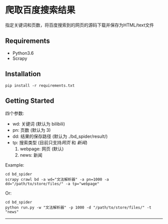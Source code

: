 # 爬取百度搜索结果
指定关键词和页数，将百度搜索到的网页的源码下载并保存为HTML/text文件

## Requirements ##
- Python3.6
- Scrapy

Installation 
------
    pip install -r requirements.txt
    
Getting Started
------
四个参数:
- wd:  关键词 (默认为 bilibili)
- pn:  页数 (默认为 3)
- dd:  结果的保存路径 (默认为 ./bd_spider/result/)
- tp:  搜索类型 (目前只支持*网页* 和 *新闻*)
    1. webpage: 网页 (默认)
    2. news: 新闻

Example:

    cd bd_spider      
    scrapy crawl bd -a wd="文法解析器" -a pn=1000 -a dd="/path/to/store/files/" -a tp="webpage"
    
Or:
 
    cd bd_spider
    python run.py -w "文法解析器" -p 1000 -d "/path/to/store/files/" -t "news"
            
------